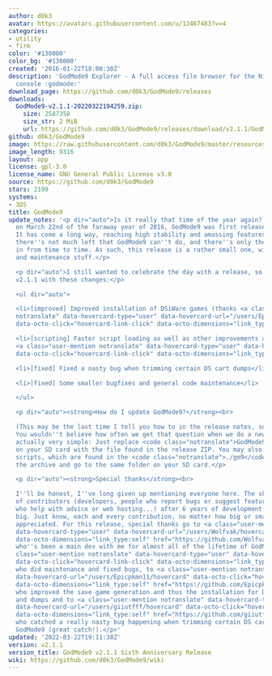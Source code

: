 ```yaml
---
author: d0k3
avatar: https://avatars.githubusercontent.com/u/12467483?v=4
categories:
- utility
- firm
color: '#130000'
color_bg: '#130000'
created: '2016-01-22T18:00:30Z'
description: 'GodMode9 Explorer - A full access file browser for the Nintendo 3DS
  console :godmode:'
download_page: https://github.com/d0k3/GodMode9/releases
downloads:
  GodMode9-v2.1.1-20220322194259.zip:
    size: 2587358
    size_str: 2 MiB
    url: https://github.com/d0k3/GodMode9/releases/download/v2.1.1/GodMode9-v2.1.1-20220322194259.zip
github: d0k3/GodMode9
image: https://raw.githubusercontent.com/d0k3/GodMode9/master/resources/logo.png
image_length: 9316
layout: app
license: gpl-3.0
license_name: GNU General Public License v3.0
source: https://github.com/d0k3/GodMode9
stars: 2199
systems:
- 3DS
title: GodMode9
update_notes: '<p dir="auto">Is it really that time of the year again? Six years ago,
  on March 22nd of the faraway year of 2016, GodMode9 was first released to the public.
  It has come a long way, reaching high stability and amassing features. Right now,
  there''s not much left that GodMode9 can''t do, and there''s only the odd bug coming
  in from time to time. As such, this release is a rather small one, with only bugfixes
  and maintenance stuff.</p>

  <p dir="auto">I still wanted to celebrate the day with a release, so here is GodMode9
  v2.1.1 with these changes:</p>

  <ul dir="auto">

  <li>[improved] Improved installation of DSiWare games (thanks <a class="user-mention
  notranslate" data-hovercard-type="user" data-hovercard-url="/users/Epicpkmn11/hovercard"
  data-octo-click="hovercard-link-click" data-octo-dimensions="link_type:self" href="https://github.com/Epicpkmn11">@Epicpkmn11</a>)</li>

  <li>[scripting] Faster script loading as well as other improvements and fixes (thanks
  <a class="user-mention notranslate" data-hovercard-type="user" data-hovercard-url="/users/aspargas2/hovercard"
  data-octo-click="hovercard-link-click" data-octo-dimensions="link_type:self" href="https://github.com/aspargas2">@aspargas2</a>)</li>

  <li>[fixed] Fixed a nasty bug when trimming certain DS cart dumps</li>

  <li>[fixed] Some smaller bugfixes and general code maintenance</li>

  </ul>

  <p dir="auto"><strong>How do I update GodMode9?</strong><br>

  (This may be the last time I tell you how to in the release notes, so please remember)
  You wouldn''t believe how often we get that question when we do a new release. It''s
  actually very simple: Just replace <code class="notranslate">GodMode9.firm</code>
  on your SD card with the file found in the release ZIP. You may also want to update
  scripts, which are found in the <code class="notranslate">./gm9</code> folder inside
  the archive and go to the same folder on your SD card.</p>

  <p dir="auto"><strong>Special thanks</strong><br>

  I''ll be honest, I''ve long given up mentioning everyone here. The sheer number
  of contributors (developers, people who report bugs or suggest features, people
  who help with advice or web hosting...) after 6 years of development is just too
  big. Just know, each and every contribution, no matter how big or small is highly
  appreciated. For this release, special thanks go to <a class="user-mention notranslate"
  data-hovercard-type="user" data-hovercard-url="/users/Wolfvak/hovercard" data-octo-click="hovercard-link-click"
  data-octo-dimensions="link_type:self" href="https://github.com/Wolfvak">@Wolfvak</a>,
  who''s been a main dev with me for almost all of the lifetime of GodMode9, to <a
  class="user-mention notranslate" data-hovercard-type="user" data-hovercard-url="/users/aspargas2/hovercard"
  data-octo-click="hovercard-link-click" data-octo-dimensions="link_type:self" href="https://github.com/aspargas2">@aspargas2</a>
  who did maintenance and fixed bugs, to <a class="user-mention notranslate" data-hovercard-type="user"
  data-hovercard-url="/users/Epicpkmn11/hovercard" data-octo-click="hovercard-link-click"
  data-octo-dimensions="link_type:self" href="https://github.com/Epicpkmn11">@Epicpkmn11</a>,
  who improved the save game generation and thus the installation for DSiWare CIAs
  and dumps and to <a class="user-mention notranslate" data-hovercard-type="user"
  data-hovercard-url="/users/giiutfff/hovercard" data-octo-click="hovercard-link-click"
  data-octo-dimensions="link_type:self" href="https://github.com/giiutfff">@giiutfff</a>
  who catched a really nasty bug happening when trimming certain DS cart dumps in
  GodMode9 (great catch!).</p>'
updated: '2022-03-22T19:11:38Z'
version: v2.1.1
version_title: GodMode9 v2.1.1 Sixth Anniversary Release
wiki: https://github.com/d0k3/GodMode9/wiki
---
```

